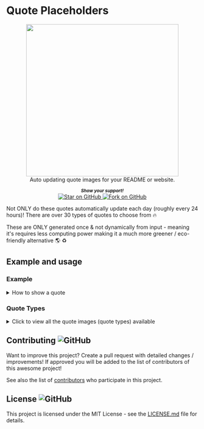 # Quote Placeholders

<div align="center">
<a href="https://github.com/MarketingPipeline/README-Quotes"> <img height="400px" src="https://imageplaceholder.github.io/quotes/famous-quotes.png"/> </a> 
</div>  
    
<div align="center">
   Auto updating quote images for your README or website.
   
  <small> <b><i>Show your support!</i> </b></small>
  <br>
   <a href="https://github.com/MarketingPipeline/README-Quotes">
    <img title="Star on GitHub" src="https://img.shields.io/github/stars/MarketingPipeline/README-Quotes.svg?style=social&label=Star">
  </a>
  <a href="https://github.com/MarketingPipeline/README-Quotes/fork">
    <img title="Fork on GitHub" src="https://img.shields.io/github/forks/MarketingPipeline/README-Quotes.svg?style=social&label=Fork">
  </a>
   </div>  




Not ONLY do these quotes automatically update each day (roughly every 24 hours)! There are over 30 types of quotes to choose from :fire:

These are ONLY generated once & not dynamically from input - meaning it's requires less computing power making it a much more greener / eco-friendly alternative 🌎 ♻️ 



## Example and usage


### Example


<details>
<summary> How to show a quote</summary>

<br>

A URL will look something like this.

<code>https://imageplaceholder.github.io/quotes/TYPE</code> - replace <code>TYPE</code> with a valid quote type.

this code - 

        <img height="400" src="https://imageplaceholder.github.io/quotes/business.png">
        
will produce a result like so - 

<img height="400" src="https://imageplaceholder.github.io/quotes/business.png">


</details>


### Quote Types


<details>
<summary>
Click to view all the quote images (quote types) available 
</summary>

### Business

<details>
<summary>
Click to Preview
</summary>

<img height="400" src="https://imageplaceholder.github.io/quotes/business.png">

</details>

    
```
https://imageplaceholder.github.io/quotes/business.png
````
    
    

    
### Change

<details>
<summary>
Click to Preview
</summary>

<img height="400" src="https://imageplaceholder.github.io/quotes/change.png">

</details>

    
```
https://imageplaceholder.github.io/quotes/change.png
````
    
    
### Character

<details>
<summary>
Click to Preview
</summary>

<img height="400" src="https://imageplaceholder.github.io/quotes/character.png">

</details>

    
```
https://imageplaceholder.github.io/quotes/character.png
````
    
    

    
### Competition

<details>
<summary>
Click to Preview
</summary>

<img height="400" src="https://imageplaceholder.github.io/quotes/competition.png">

</details>

    
```
https://imageplaceholder.github.io/quotes/competition.png
````
    
    

    
### Conservative

<details>
<summary>
Click to Preview
</summary>

<img height="400" src="https://imageplaceholder.github.io/quotes/conservative.png">

</details>

    
```
https://imageplaceholder.github.io/quotes/conservative.png
````
    
    

    
### Courage

<details>
<summary>
Click to Preview
</summary>

<img height="400" src="https://imageplaceholder.github.io/quotes/courage.png">

</details>

    
```
https://imageplaceholder.github.io/quotes/courage.png
````
    
    

    
### Education

<details>
<summary>
Click to Preview
</summary>

<img height="400" src="https://imageplaceholder.github.io/quotes/education.png">

</details>

    
```
https://imageplaceholder.github.io/quotes/education.png
````
    
    

    
### Faith

<details>
<summary>
Click to Preview
</summary>

<img height="400" src="https://imageplaceholder.github.io/quotes/faith.png">

</details>

    
```
https://imageplaceholder.github.io/quotes/faith.png
````
    
    

    
### Family

<details>
<summary>
Click to Preview
</summary>

<img height="400" src="https://imageplaceholder.github.io/quotes/family.png">

</details>

    
```
https://imageplaceholder.github.io/quotes/family.png
````
    
    

    
### Famous-quotes

<details>
<summary>
Click to Preview
</summary>

<img height="400" src="https://imageplaceholder.github.io/quotes/famous-quotes.png">

</details>

    
```
https://imageplaceholder.github.io/quotes/famous-quotes.png
````
    
    

    
### Film

<details>
<summary>
Click to Preview
</summary>

<img height="400" src="https://imageplaceholder.github.io/quotes/film.png">

</details>

    
```
https://imageplaceholder.github.io/quotes/film.png
````
    
    

    
### Freedom

<details>
<summary>
Click to Preview
</summary>

<img height="400" src="https://imageplaceholder.github.io/quotes/freedom.png">

</details>

    
```
https://imageplaceholder.github.io/quotes/freedom.png
````
    
    

    
### Friendship

<details>
<summary>
Click to Preview
</summary>

<img height="400" src="https://imageplaceholder.github.io/quotes/friendship.png">

</details>

    
```
https://imageplaceholder.github.io/quotes/friendship.png
````
    
    

    
### Future

<details>
<summary>
Click to Preview
</summary>

<img height="400" src="https://imageplaceholder.github.io/quotes/future.png">

</details>

    
```
https://imageplaceholder.github.io/quotes/future.png
````
    
    

    
### Happiness

<details>
<summary>
Click to Preview
</summary>

<img height="400" src="https://imageplaceholder.github.io/quotes/happiness.png">

</details>

    
```
https://imageplaceholder.github.io/quotes/happiness.png
````
    
    

    
### History

<details>
<summary>
Click to Preview
</summary>

<img height="400" src="https://imageplaceholder.github.io/quotes/history.png">

</details>

    
```
https://imageplaceholder.github.io/quotes/history.png
````
    
    

    
### Honor

<details>
<summary>
Click to Preview
</summary>

<img height="400" src="https://imageplaceholder.github.io/quotes/honor.png">

</details>

    
```
https://imageplaceholder.github.io/quotes/honor.png
````
    
    

    
### Humor

<details>
<summary>
Click to Preview
</summary>

<img height="400" src="https://imageplaceholder.github.io/quotes/humor.png">

</details>

    
```
https://imageplaceholder.github.io/quotes/humor.png
````
    
    

    
### Humorous

<details>
<summary>
Click to Preview
</summary>

<img height="400" src="https://imageplaceholder.github.io/quotes/humorous.png">

</details>

    
```
https://imageplaceholder.github.io/quotes/humorous.png
````
    
    

    
### Inspirational

<details>
<summary>
Click to Preview
</summary>

<img height="400" src="https://imageplaceholder.github.io/quotes/inspirational.png">

</details>

    
```
https://imageplaceholder.github.io/quotes/inspirational.png
````
    
    

    
### Leadership

<details>
<summary>
Click to Preview
</summary>

<img height="400" src="https://imageplaceholder.github.io/quotes/leadership.png">

</details>

    
```
https://imageplaceholder.github.io/quotes/leadership.png
````
    
    

    
### Life

<details>
<summary>
Click to Preview
</summary>

<img height="400" src="https://imageplaceholder.github.io/quotes/life.png">

</details>

    
```
https://imageplaceholder.github.io/quotes/life.png
````
    
    

    
### Literature

<details>
<summary>
Click to Preview
</summary>

<img height="400" src="https://imageplaceholder.github.io/quotes/literature.png">

</details>

    
```
https://imageplaceholder.github.io/quotes/literature.png
````
    
    

    
### Love

<details>
<summary>
Click to Preview
</summary>

<img height="400" src="https://imageplaceholder.github.io/quotes/love.png">

</details>

    
```
https://imageplaceholder.github.io/quotes/love.png
````
    
    

    
### Motivational

<details>
<summary>
Click to Preview
</summary>

<img height="400" src="https://imageplaceholder.github.io/quotes/motivational.png">

</details>

    
```
https://imageplaceholder.github.io/quotes/motivational.png
````
    
    

    
### Nature

<details>
<summary>
Click to Preview
</summary>

<img height="400" src="https://imageplaceholder.github.io/quotes/nature.png">

</details>

    
```
https://imageplaceholder.github.io/quotes/nature.png
````
    
    

    
### Pain

<details>
<summary>
Click to Preview
</summary>

<img height="400" src="https://imageplaceholder.github.io/quotes/pain.png">

</details>

    
```
https://imageplaceholder.github.io/quotes/pain.png
````
    
    

    
### Philosophy

<details>
<summary>
Click to Preview
</summary>

<img height="400" src="https://imageplaceholder.github.io/quotes/philosophy.png">

</details>

    
```
https://imageplaceholder.github.io/quotes/philosophy.png
````
    
    

    
### Politics

<details>
<summary>
Click to Preview
</summary>

<img height="400" src="https://imageplaceholder.github.io/quotes/politics.png">

</details>

    
```
https://imageplaceholder.github.io/quotes/politics.png
````
    
    

    
### Power-quotes

<details>
<summary>
Click to Preview
</summary>

<img height="400" src="https://imageplaceholder.github.io/quotes/power-quotes.png">

</details>

    
```
https://imageplaceholder.github.io/quotes/power-quotes.png
````
    
    

    
### Religion

<details>
<summary>
Click to Preview
</summary>

<img height="400" src="https://imageplaceholder.github.io/quotes/religion.png">

</details>

    
```
https://imageplaceholder.github.io/quotes/religion.png
````
    
    

    
### Science

<details>
<summary>
Click to Preview
</summary>

<img height="400" src="https://imageplaceholder.github.io/quotes/science.png">

</details>

    
```
https://imageplaceholder.github.io/quotes/science.png
````
    
    

    
### Self

<details>
<summary>
Click to Preview
</summary>

<img height="400" src="https://imageplaceholder.github.io/quotes/self.png">

</details>

    
```
https://imageplaceholder.github.io/quotes/self.png
````
    
    

    
### Self-help

<details>
<summary>
Click to Preview
</summary>

<img height="400" src="https://imageplaceholder.github.io/quotes/self-help.png">

</details>

    
```
https://imageplaceholder.github.io/quotes/self-help.png
````
    
    

    
### Social-justice

<details>
<summary>
Click to Preview
</summary>

<img height="400" src="https://imageplaceholder.github.io/quotes/social-justice.png">

</details>

    
```
https://imageplaceholder.github.io/quotes/social-justice.png
````
    
    

    
### Spirituality

<details>
<summary>
Click to Preview
</summary>

<img height="400" src="https://imageplaceholder.github.io/quotes/spirituality.png">

</details>

    
```
https://imageplaceholder.github.io/quotes/spirituality.png
````
    
    

    
### Sports

<details>
<summary>
Click to Preview
</summary>

<img height="400" src="https://imageplaceholder.github.io/quotes/sports.png">

</details>

    
```
https://imageplaceholder.github.io/quotes/sports.png
````
    
    

    
### Success

<details>
<summary>
Click to Preview
</summary>

<img height="400" src="https://imageplaceholder.github.io/quotes/success.png">

</details>

    
```
https://imageplaceholder.github.io/quotes/success.png
````
    
    

    
### Technology

<details>
<summary>
Click to Preview
</summary>

<img height="400" src="https://imageplaceholder.github.io/quotes/technology.png">

</details>

    
```
https://imageplaceholder.github.io/quotes/technology.png
````
    
    

    
### Time

<details>
<summary>
Click to Preview
</summary>

<img height="400" src="https://imageplaceholder.github.io/quotes/time.png">

</details>

    
```
https://imageplaceholder.github.io/quotes/time.png
````
    
    

    
### Truth

<details>
<summary>
Click to Preview
</summary>

<img height="400" src="https://imageplaceholder.github.io/quotes/truth.png">

</details>

    
```
https://imageplaceholder.github.io/quotes/truth.png
````
    
    

    
### Virtue

<details>
<summary>
Click to Preview
</summary>

<img height="400" src="https://imageplaceholder.github.io/quotes/virtue.png">

</details>

    
```
https://imageplaceholder.github.io/quotes/virtue.png
````
    
    

    
### War

<details>
<summary>
Click to Preview
</summary>

<img height="400" src="https://imageplaceholder.github.io/quotes/war.png">

</details>

    
```
https://imageplaceholder.github.io/quotes/war.png
````
    
    

    
### Wisdom

<details>
<summary>
Click to Preview
</summary>

<img height="400" src="https://imageplaceholder.github.io/quotes/wisdom.png">

</details>

    
```
https://imageplaceholder.github.io/quotes/wisdom.png
````
    
</summary> 

</details>


## Contributing ![GitHub](https://img.shields.io/github/contributors/MarketingPipeline/README-Quotes)

Want to improve this project? Create a pull request with detailed changes / improvements! If approved you will be added to the list of contributors of this awesome project!

See also the list of
[contributors](https://github.com/MarketingPipeline/README-Quotes/graphs/contributors) who
participate in this project.

## License ![GitHub](https://img.shields.io/github/license/MarketingPipeline/README-Quotes)

This project is licensed under the MIT License - see the
[LICENSE.md](https://github.com/MarketingPipeline/README-Quotes/blob/main/LICENSE) file for
details.

